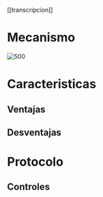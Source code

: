 [[transcripcion]]

# Mecanismo

 ![500](https://i.imgur.com/BeFFEvs.png)

# Caracteristicas

## Ventajas

## Desventajas

# Protocolo

## Controles
